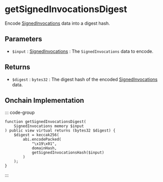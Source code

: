# getSignedInvocationsDigest
        
Encode [SignedInvocations](/base-types/SignedInvocations) data into a digest hash.

## Parameters

- `$input` : [SignedInvocations](/base-types/SignedInvocations) : The `SignedInvocations` data to encode.

## Returns

- `$digest` : `bytes32` : The digest hash of the encoded [SignedInvocations](/base-types/SignedInvocations) data.

## Onchain Implementation

::: code-group

``` solidity [Types.sol:getSignedInvocationsDigest]
function getSignedInvocationsDigest(
	SignedInvocations memory $input
) public view virtual returns (bytes32 $digest) {
	$digest = keccak256(
		abi.encodePacked(
			"\x19\x01",
			domainHash,
			getSignedInvocationsHash($input)
		)
	);
}
```

:::
